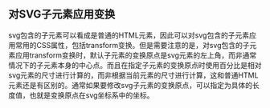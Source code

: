## 对SVG子元素应用变换

svg包含的子元素可以看成是普通的HTML元素，因此可以对svg包含的子元素应用常用的CSS属性，包括transform变换。但是需要注意的是，对svg包含的子元素应用transform变换时，默认子元素的变换原点是svg元素的左上角，而非通常情况下的子元素本身的中心点。而且在指定子元素的变换原点时使用百分比是相对svg元素的尺寸进行计算的，而非根据当前元素的尺寸进行计算，这和普通HTML元素还是有区别的。通常如果要修改svg子元素的变换原点，可以指定为具体的长度值，也就是变换原点在svg坐标系中的坐标。
